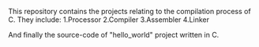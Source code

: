This repository contains the projects relating to the compilation process of C.
They include:
     1.Processor
     2.Compiler
     3.Assembler
     4.Linker

And finally the source-code of "hello_world" project written in C.

